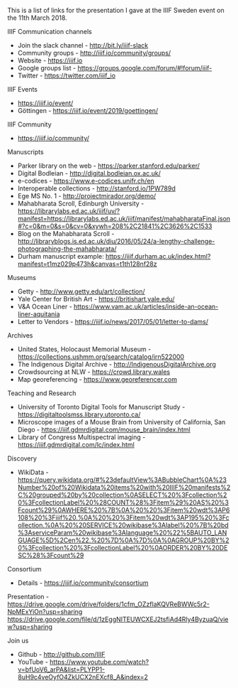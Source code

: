 This is a list of links for the presentation I gave at the IIIF Sweden event on the 11th March 2018. 

IIIF Communication channels
 * Join the slack channel - http://bit.ly/iiif-slack
 * Community groups - http://iiif.io/community/groups/
 * Website - https://iiif.io
 * Google groups list - https://groups.google.com/forum/#!forum/iiif-
 * Twitter - https://twitter.com/iiif_io

IIIF Events
 * https://iiif.io/event/
 * Göttingen - https://iiif.io/event/2019/goettingen/

IIIF Community
 * https://iiif.io/community/
 
Manuscripts
 * Parker library on the web - https://parker.stanford.edu/parker/
 * Digital Bodleian - http://digital.bodleian.ox.ac.uk/
 * e-codices - https://www.e-codices.unifr.ch/en
 * Interoperable collections - http://stanford.io/1PW789d
 * Ege MS No. 1 - http://projectmirador.org/demo/
 * Mahabharata Scroll, Edinburgh University - https://librarylabs.ed.ac.uk/iiif/uv/?manifest=https://librarylabs.ed.ac.uk/iiif/manifest/mahabharataFinal.json#?c=0&m=0&s=0&cv=0&xywh=208%2C21841%2C3626%2C1533
 * Blog on the Mahabharata Scroll - http://libraryblogs.is.ed.ac.uk/diu/2016/05/24/a-lengthy-challenge-photographing-the-mahabharata/
 * Durham manuscript example: https://iiif.durham.ac.uk/index.html?manifest=t1mz029p473h&canvas=t1th128nf28z

Museums
 * Getty - http://www.getty.edu/art/collection/
 * Yale Center for British Art - https://britishart.yale.edu/
 * V&A Ocean Liner - https://www.vam.ac.uk/articles/inside-an-ocean-liner-aquitania
 * Letter to Vendors - https://iiif.io/news/2017/05/01/letter-to-dams/

Archives
 * United States, Holocaust Memorial Museum - https://collections.ushmm.org/search/catalog/irn522000 
 * The Indigenous Digital Archive - http://IndigenousDigitalArchive.org  
 * Crowdsourcing at NLW - https://crowd.library.wales
 * Map georeferencing - https://www.georeferencer.com
 
Teaching and Research
 * University of Toronto Digital Tools for Manuscript Study - https://digitaltoolsmss.library.utoronto.ca/
 * Microscope images of a Mouse Brain from University of California, San Diego - https://iiif.gdmrdigital.com/mouse_brain/index.html
 * Library of Congress Multispectral imaging - https://iiif.gdmrdigital.com/lc/index.html
 
Discovery
 * WikiData - https://query.wikidata.org/#%23defaultView%3ABubbleChart%0A%23Number%20of%20Wikidata%20items%20with%20IIIF%20manifests%2C%20grouped%20by%20collection%0ASELECT%20%3Fcollection%20%3FcollectionLabel%20%28COUNT%28%3Fitem%29%20AS%20%3Fcount%29%0AWHERE%20%7B%0A%20%20%3Fitem%20wdt%3AP6108%20%3Fiiif%20.%0A%20%20%3Fitem%20wdt%3AP195%20%3Fcollection.%0A%20%20SERVICE%20wikibase%3Alabel%20%7B%20bd%3AserviceParam%20wikibase%3Alanguage%20%22%5BAUTO_LANGUAGE%5D%2Cen%22.%20%7D%0A%7D%0A%0AGROUP%20BY%20%3Fcollection%20%3FcollectionLabel%20%0AORDER%20BY%20DESC%28%3Fcount%29

Consortium
 * Details - https://iiif.io/community/consortium

Presentation - https://drive.google.com/drive/folders/1cfm_OZzflaKQVReBWWc5r2-NpMExYiOn?usp=sharing
https://drive.google.com/file/d/1zEggNITEUWCXEJ2tsfiAd4Rly4ByzuaQ/view?usp=sharing

Join us
 * Github - http://github.com/IIIF
 * YouTube - https://www.youtube.com/watch?v=bfUoV6_arPA&list=PLYPP1-8uH9c4veOyfO4ZkUCX2nEXcf8_A&index=2
